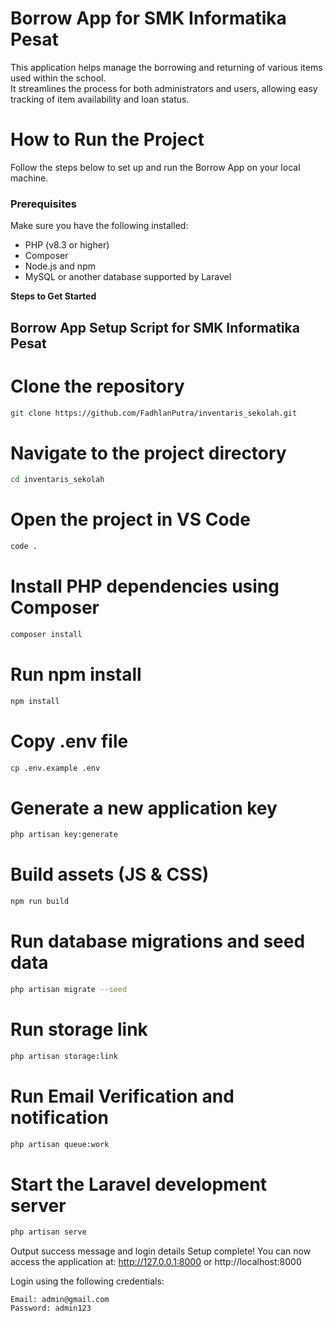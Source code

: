 #  Borrow App for SMK Informatika Pesat

This application helps manage the borrowing and returning of various items used within the school.  
It streamlines the process for both administrators and users, allowing easy tracking of item availability and loan status.

#  How to Run the Project

Follow the steps below to set up and run the Borrow App on your local machine.

###  Prerequisites
Make sure you have the following installed:

- PHP (v8.3 or higher)
- Composer
- Node.js and npm
- MySQL or another database supported by Laravel

**Steps to Get Started**

##  Borrow App Setup Script for SMK Informatika Pesat

#  Clone the repository
```bash
git clone https://github.com/FadhlanPutra/inventaris_sekolah.git
```

#  Navigate to the project directory
```bash
cd inventaris_sekolah
```

#  Open the project in VS Code
```bash
code .
```

#  Install PHP dependencies using Composer
```bash
composer install
```

#  Run npm install
```bash
npm install
```

#  Copy .env file
```bash
cp .env.example .env
```

#  Generate a new application key
```bash
php artisan key:generate
```

#  Build assets (JS & CSS)
```bash
npm run build
```

#  Run database migrations and seed data
```bash
php artisan migrate --seed
```

#  Run storage link
```bash
php artisan storage:link
```

<!-- #  Compile frontend assets
```bash
npm run dev
``` -->

# Run Email Verification and notification
```bash
php artisan queue:work
```

#  Start the Laravel development server
```bash
php artisan serve
```

Output success message and login details
Setup complete! You can now access the application at:
http://127.0.0.1:8000
or
http://localhost:8000

Login using the following credentials:

```pgsql
Email: admin@gmail.com
Password: admin123
```
